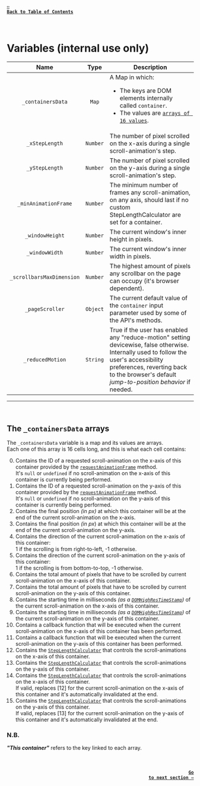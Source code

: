 #### <a href = "https://github.com/CristianDavideConte/universalSmoothScroll#table-of-contents"><code>&#8678; Back to Table of Contents</code></a>
<br/>

# Variables (internal use only)
Name | Type | Description
:--: | :--: | -----------
`_containersData` | `Map` | A Map in which: <ul> <li> The keys are DOM elements internally called `container`. </li> <li> The values are [`arrays of 16 values`](). </li></ul>
`_xStepLength` | `Number` | The number of pixel scrolled on the x-axis during a single scroll-animation's step.
`_yStepLength` | `Number` | The number of pixel scrolled on the y-axis during a single scroll-animation's step.
`_minAnimationFrame` | `Number` | The minimum number of frames any scroll-animation, on any axis, should last if no custom StepLengthCalculator are set for a container.
`_windowHeight` | `Number` | The current window's inner height in pixels.
`_windowWidth` | `Number` | The current window's inner width in pixels.
`_scrollbarsMaxDimension` | `Number` | The highest amount of pixels any scrollbar on the page can occupy (it's browser dependent).
`_pageScroller` | `Object` | The current default value of the `container` input parameter used by some of the API's methods.
`_reducedMotion` | `String` | True if the user has enabled any "reduce-motion" setting devicewise, false otherwise. <br/> Internally used to follow the user's accessibility preferences, reverting back to the browser's default _jump-to-position behavior_ if needed.  

---
<br/>

## The `_containersData` arrays
The `_containersData` variable is a map and its values are arrays. <br/>
Each one of this array is 16 cells long, and this is what each cell contains: <br/>

  0. Contains the ID of a requested scroll-animation on the x-axis of this container provided by the [`requestAnimationFrame`](https://developer.mozilla.org/en-US/docs/Web/API/window/requestAnimationFrame) method.<br/>
     It's `null` or `undefined` if no scroll-animation on the x-axis of this container is currently being performed. 
  1. Contains the ID of a requested scroll-animation on the y-axis of this container provided by the [`requestAnimationFrame`](https://developer.mozilla.org/en-US/docs/Web/API/window/requestAnimationFrame) method.<br/>
     It's `null` or `undefined` if no scroll-animation on the y-axis of this container is currently being performed. 
  2. Contains the final position _(in px)_ at which this container will be at the end of the current scroll-animation on the x-axis. 
  3. Contains the final position _(in px_) at which this container will be at the end of the current scroll-animation on the y-axis. 
  4. Contains the direction of the current scroll-animation on the x-axis of this container: <br/>
     1 if the scrolling is from right-to-left, -1 otherwise.
  5. Contains the direction of the current scroll-animation on the y-axis of this container: <br/> 
     1 if the scrolling is from bottom-to-top, -1 otherwise.
  6. Contains the total amount of pixels that have to be scrolled by current scroll-animation on the x-axis of this container. 
  7. Contains the total amount of pixels that have to be scrolled by current scroll-animation on the y-axis of this container. 
  8. Contains the starting time in milliseconds _(as a [`DOMHighResTimeStamp`](https://developer.mozilla.org/en-US/docs/Web/API/DOMHighResTimeStamp))_ of the current scroll-animation on the x-axis of this container. 
  9. Contains the starting time in milliseconds _(as a [`DOMHighResTimeStamp`](https://developer.mozilla.org/en-US/docs/Web/API/DOMHighResTimeStamp))_ of the current scroll-animation on the y-axis of this container.
  10. Contains a callback function that will be executed when the current scroll-animation on the x-axis of this container has been performed.
  11. Contains a callback function that will be executed when the current scroll-animation on the y-axis of this container has been performed.
  12. Contains the [`StepLengthCalculator`](./FAQ.md#q-what-is-a-steplengthcalculator-) that controls the scroll-animations on the x-axis of this container. 
  13. Contains the [`StepLengthCalculator`](./FAQ.md#q-what-is-a-steplengthcalculator-) that controls the scroll-animations on the y-axis of this container.
  14. Contains the [`StepLengthCalculator`](./FAQ.md#q-what-is-a-steplengthcalculator-) that controls the scroll-animations on the x-axis of this container. <br/>
      If valid, replaces [12] for the current scroll-animation on the x-axis of this container and it's automatically invalidated at the end.
  15. Contains the [`StepLengthCalculator`](./FAQ.md#q-what-is-a-steplengthcalculator-) that controls the scroll-animations on the y-axis of this container. <br/>
      If valid, replaces [13] for the current scroll-animation on the y-axis of this container and it's automatically invalidated at the end.

### N.B.
***"This container"*** refers to the key linked to each array.

<br/>

#### <p align="right"><a href = "./MethodsAbout.md"><code>Go to next section &#8680;</code></a></p>
